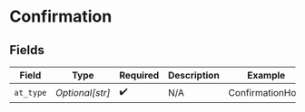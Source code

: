 # Confirmation


## Fields

| Field              | Type               | Required           | Description        | Example            |
| ------------------ | ------------------ | ------------------ | ------------------ | ------------------ |
| `at_type`          | *Optional[str]*    | :heavy_check_mark: | N/A                | ConfirmationHold   |